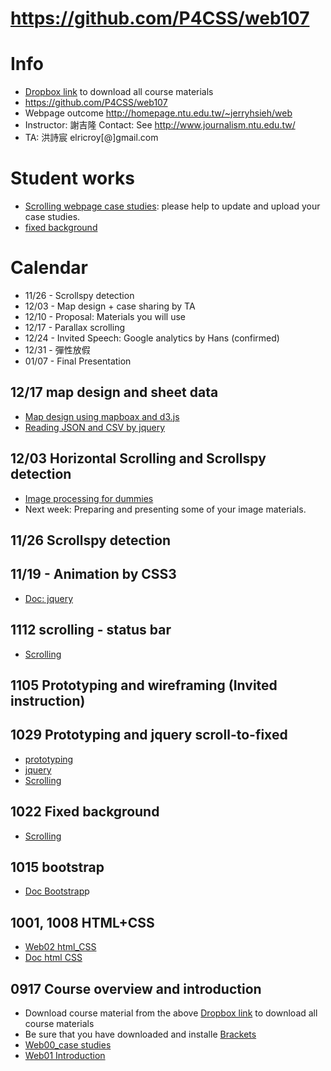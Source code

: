 # https://github.com/P4CSS/web107

# Info
* [Dropbox link](https://www.dropbox.com/sh/z0i278fngz4322l/AACTWwNuyyAfH-28iX40J-9Qa?dl=0) to download all course materials
* https://github.com/P4CSS/web107
* Webpage outcome http://homepage.ntu.edu.tw/~jerryhsieh/web
* Instructor: 謝吉隆 Contact: See http://www.journalism.ntu.edu.tw/
* TA: 洪詩宸 elricroy[@]gmail.com

# Student works
* [Scrolling webpage case studies](https://paper.dropbox.com/doc/Web107-case-studies--ARHgyEtvh47GRtnA4Ta~LOy1AQ-ONwKODVzyMYupUJxfh8Ce): please help to update and upload your case studies.
* [fixed background](https://paper.dropbox.com/doc/web107-practice--ARFO4x1Gb40BVdL1ivAKIbyrAg-cSzbAZBdjuXta1wRAosY6)

# Calendar

* 11/26 - Scrollspy detection 
* 12/03 - Map design + case sharing by TA
* 12/10 - Proposal: Materials you will use 
* 12/17 - Parallax scrolling
* 12/24 - Invited Speech: Google analytics by Hans (confirmed)
* 12/31 - 彈性放假 
* 01/07 - Final Presentation
## 12/17 map design and sheet data
* [Map design using mapboax and d3.js](https://docs.google.com/presentation/d/197O7V94ZsUU3nUCW9ARyPqx1gWVwEQKirEMgs8DIPE0/edit?usp=sharing)
* [Reading JSON and CSV by jquery](https://docs.google.com/document/d/1hmC9_q1aDARQ-Vx2lKMoZGy4lDS-4nfiRS9A29L1Aoo/edit?usp=sharing)

## 12/03 Horizontal Scrolling and Scrollspy detection
* [Image processing for dummies](https://docs.google.com/presentation/d/e/2PACX-1vT8bdqWsysJ4KvQT02B6ZrPC5XDVhOjsPouZV3HX2CiPvAXHhU1wc1YoCkCHYnnPY8uCKOSnjPFssxd/pub?start=false&loop=false&delayms=3000)
* Next week: Preparing and presenting some of your image materials.

## 11/26 Scrollspy detection

## 11/19 - Animation by CSS3
* [Doc: jquery](https://drive.google.com/open?id=1qQyLEJG29nCZR1ZKQWJexTJ1O1I1zhn47SlVcDZOxgM)

## 1112 scrolling - status bar
* [Scrolling](https://docs.google.com/presentation/d/1s8RWoxJKCzX4ukLY6PVBvPKxZx5iLZ1DwCDXcrQvJvs/edit?usp=sharing)

## 1105 Prototyping and wireframing (Invited instruction)

## 1029 Prototyping and jquery scroll-to-fixed
* [prototyping](https://docs.google.com/presentation/d/e/2PACX-1vRnXahVH_yKDR9cEo2TbVj3_vOkomZZdjwPLwZ2RFW-XHb9AJxmDozG9DISXNT_QRZazS-x0H_nQpZf/pub?start=false&loop=false&delayms=3000)
* [jquery](https://docs.google.com/presentation/d/1iWIAoMnbvtgwPHHHnFD80qOdCXqRLVIle99X5kaB9sk/edit?usp=sharing)
* [Scrolling](https://docs.google.com/presentation/d/1s8RWoxJKCzX4ukLY6PVBvPKxZx5iLZ1DwCDXcrQvJvs/edit?usp=sharing)


## 1022 Fixed background
* [Scrolling](https://docs.google.com/presentation/d/e/2PACX-1vSzLjy8eWHL7_bh2wHjdOhiycpcPapZqTJTEs5wozhzcSVdeD9JglH-tAv0ypgk-HiivUtm3ijJhFveJ/pub?start=false&loop=false&delayms=3000)

## 1015 bootstrap
* [Doc Bootstrap](https://docs.google.com/document/d/1EBkAkP1HZaHGYkUD3WI77NUen4n3cZfMK5wgONU9uSk/edit?usp=sharing)p


## 1001, 1008 HTML+CSS
* [Web02 html_CSS](https://docs.google.com/presentation/d/e/2PACX-1vREyxX9qnkQlH0DRddpxHWR0d8F-CtyFppr6dB1GXkUj8kmNDSUirNouyWRNIv-t_SJJDtjQ9vzspt8/pub?start=false&loop=false&delayms=3000)
* [Doc html CSS](https://docs.google.com/document/d/1sWChYvnCW2zRlWbHY1pVhDYczMBKNH6i1koZNG7IdQs/edit?usp=sharing)


## 0917 Course overview and introduction
* Download course material from the above [Dropbox link](https://www.dropbox.com/sh/z0i278fngz4322l/AACTWwNuyyAfH-28iX40J-9Qa?dl=0) to download all course materials
* Be sure that you have downloaded and installe [Brackets](http://brackets.io/)
* [Web00_case studies](https://docs.google.com/presentation/d/e/2PACX-1vROGOYmFaNxuFvGnta79LwJlu9FTrHj-nM1fDHFtYRKo_Gnlu9_cFWEo6JgTYQn_gQERJX2rPFm9PCP/pub?start=false&loop=false&delayms=3000)
* [Web01 Introduction](https://docs.google.com/presentation/d/e/2PACX-1vSn4136pWlNea1Kn79F73lE4UU7zpbFRatmnwG7LsLrxsqK71zlC8L7J9iT8cct5aavfONB3IoFqN7K/pub?start=false&loop=false&delayms=3000)

